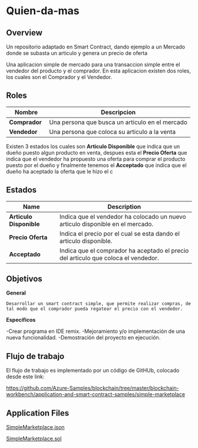 Quien-da-mas
====================================================================

Overview 
---------

Un repositorio adaptado en Smart Contract, dando ejemplo a un Mercado donde se subasta un articulo y genera un precio de oferta

Una aplicacion simple de mercado para una transaccion simple entre el vendedor del producto y el comprador.
En esta aplicacion existen dos roles, los cuales son el Comprador y el Vendedor.

Roles 
------------------
| Nombre                  | Descripcion                                       |
|------------------------|---------------------------------------------------|
|**Comprador** |Una persona que busca un articulo en el mercado |
|**Vendedor** |Una persona que coloca su articulo a la venta |



Existen 3 estados los cuales son **Articulo Disponible** que indica que un dueño puesto algun producto en venta, despues esta el **Precio Oferta** que indica que el vendedor ha propuesto una oferta para comprar el producto puesto por el dueño y finalmente tenemos el **Acceptado** que indica que el dueño ha aceptado la oferta que le hizo el c


Estados
-------

| Name                   | Description                                       |
|------------------------|---------------------------------------------------|
|**Articulo Disponible** |Indica que el vendedor ha colocado un nuevo articulo disponible en el mercado.
|**Precio Oferta** |Indica  el precio por el cual se esta dando el articulo disponible.
|**Acceptado** |Indica que el comprador ha aceptado el precio del articulo que coloca el vendedor.

Objetivos 
------------------
 **General**
 
   	Desarrollar un smart contract simple, que permite realizar compras, de tal modo que el comprador pueda regatear el precio con el vendedor. 

 **Específicos**
 
   -Crear programa en IDE remix.
   -Mejoramiento y/o implementación de una nueva funcionalidad.
   -Demostración del proyecto en ejecución.
 

Flujo de trabajo
----------------
El flujo de trabajo es implementado por un código de GitHUb, colocado desde este link:

https://github.com/Azure-Samples/blockchain/tree/master/blockchain-workbench/application-and-smart-contract-samples/simple-marketplace
 


 
Application Files
-----------------

[SimpleMarketplace.json](./ethereum/SimpleMarketplace.json)

[SimpleMarketplace.sol](./ethereum/SimpleMarketplace.sol)
